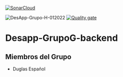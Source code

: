 
[![SonarCloud](https://sonarcloud.io/images/project_badges/sonarcloud-white.svg)](https://sonarcloud.io/summary/new_code?id=DesApp-Grupo-H-012022)

![DesApp-Grupo-H-012022](https://github.com/Desapp-Grupo-H/DesApp-Grupo-H-012022/actions/workflows/gradle.yml/badge.svg)
[![Quality gate](https://sonarcloud.io/api/project_badges/quality_gate?project=DesApp-Grupo-H-012022)](https://sonarcloud.io/summary/new_code?id=DesApp-Grupo-H-012022)

# Desapp-GrupoG-backend

## Miembros del Grupo

- Duglas Español

